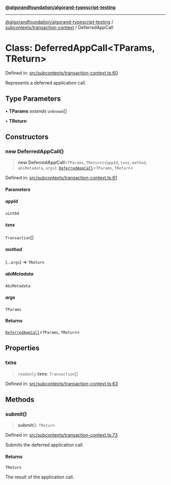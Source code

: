 [**@algorandfoundation/algorand-typescript-testing**](../../../README.md)

***

[@algorandfoundation/algorand-typescript-testing](../../../README.md) / [subcontexts/transaction-context](../README.md) / DeferredAppCall

# Class: DeferredAppCall\<TParams, TReturn\>

Defined in: [src/subcontexts/transaction-context.ts:60](https://github.com/algorandfoundation/algorand-typescript-testing/blob/main/src/subcontexts/transaction-context.ts#L60)

Represents a deferred application call.

## Type Parameters

• **TParams** *extends* `unknown`[]

• **TReturn**

## Constructors

### new DeferredAppCall()

> **new DeferredAppCall**\<`TParams`, `TReturn`\>(`appId`, `txns`, `method`, `abiMetadata`, `args`): [`DeferredAppCall`](DeferredAppCall.md)\<`TParams`, `TReturn`\>

Defined in: [src/subcontexts/transaction-context.ts:61](https://github.com/algorandfoundation/algorand-typescript-testing/blob/main/src/subcontexts/transaction-context.ts#L61)

#### Parameters

##### appId

`uint64`

##### txns

`Transaction`[]

##### method

(...`args`) => `TReturn`

##### abiMetadata

`AbiMetadata`

##### args

`TParams`

#### Returns

[`DeferredAppCall`](DeferredAppCall.md)\<`TParams`, `TReturn`\>

## Properties

### txns

> `readonly` **txns**: `Transaction`[]

Defined in: [src/subcontexts/transaction-context.ts:63](https://github.com/algorandfoundation/algorand-typescript-testing/blob/main/src/subcontexts/transaction-context.ts#L63)

## Methods

### submit()

> **submit**(): `TReturn`

Defined in: [src/subcontexts/transaction-context.ts:73](https://github.com/algorandfoundation/algorand-typescript-testing/blob/main/src/subcontexts/transaction-context.ts#L73)

Submits the deferred application call.

#### Returns

`TReturn`

The result of the application call.
